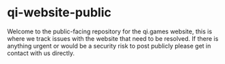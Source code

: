 # qi-website-public

Welcome to the public-facing repository for the qi.games website, this is where we track issues with the website that need to be resolved. If there is anything urgent or would be a security risk to post publicly please get in contact with us directly. 
